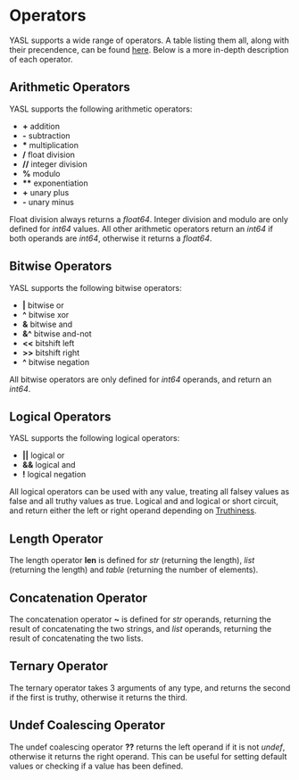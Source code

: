 # Operators

YASL supports a wide range of operators. A table listing them all, along with their precendence, can be found [here](/docs/expressions/operator-precedence-table). Below is a more in-depth description of each operator.

## Arithmetic Operators
 YASL supports the following arithmetic operators:

* **+**  addition
* **-** subtraction
* **\*** multiplication
* **/** float division
* **//** integer division
* **%** modulo
* **\*\*** exponentiation
* **+** unary plus
* **-** unary minus

Float division always returns a _float64_. Integer division and modulo are only defined for _int64_ values. All other arithmetic operators return an _int64_ if both operands are _int64_, otherwise it returns a _float64_.

## Bitwise Operators
YASL supports the following bitwise operators:

* **\|** bitwise or
* **^** bitwise xor
* **&** bitwise and
* **&^** bitwise and-not
* **\<\<** bitshift left
* **\>\>** bitshift right
* **^** bitwise negation

All bitwise operators are only defined for _int64_ operands, and return an _int64_.

## Logical Operators
YASL supports the following logical operators:

* **\|\|** logical or
* **&&** logical and
* **!** logical negation

All logical operators can be used with any value, treating all falsey values as false and all truthy values as true. Logical and and logical or short circuit, and return either the left or right operand depending on [Truthiness](/docs/control-flow/truthiness).

## Length Operator
The length operator **len** is defined for _str_ (returning the length), _list_ (returning the length) and _table_ (returning the number of elements).

## Concatenation Operator
The concatenation operator **~** is defined for _str_ operands, returning the result of concatenating the two strings, and _list_ operands, returning the result of concatenating the two lists.

## Ternary Operator
The ternary operator takes 3 arguments of any type, and returns the second if the first is truthy, otherwise it returns the third.

## Undef Coalescing Operator
The undef coalescing operator **??** returns the left operand if it is not _undef_, otherwise it returns the right operand. This can be useful for setting default values or checking if a value has been defined.
